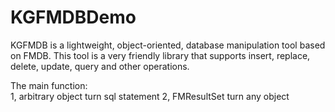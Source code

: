 # KGFMDBDemo
KGFMDB is a lightweight, object-oriented, database manipulation tool based on FMDB. 
This tool is a very friendly library that supports insert, replace, delete, update, query and other operations. 

The main function:  
1, arbitrary object turn sql statement 
2, FMResultSet turn any object
